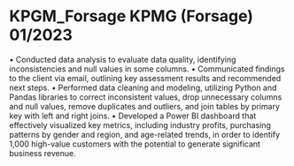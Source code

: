 # KPGM_Forsage KPMG (Forsage) 01/2023
•	Conducted data analysis to evaluate data quality, identifying inconsistencies and null values in some columns.
•	Communicated findings to the client via email, outlining key assessment results and recommended next steps.
•	Performed data cleaning and modeling, utilizing Python and Pandas libraries to correct inconsistent values, drop unnecessary columns and null values, remove duplicates and outliers, and join tables by primary key with left and right joins.
•	Developed a Power BI dashboard that effectively visualized key metrics, including industry profits, purchasing patterns by gender and region, and age-related trends, in order to identify 1,000 high-value customers with the potential to generate significant business revenue.
